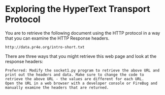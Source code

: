 #  Exploring the HyperText Transport Protocol

You are to retrieve the following document using the HTTP protocol in a way that you can examine the HTTP Response headers.

    http://data.pr4e.org/intro-short.txt

There are three ways that you might retrieve this web page and look at the response headers:

    Preferred: Modify the socket1.py program to retrieve the above URL and print out the headers and data. Make sure to change the code to retrieve the above URL - the values are different for each URL.
    Open the URL in a web browser with a developer console or FireBug and manually examine the headers that are returned.
